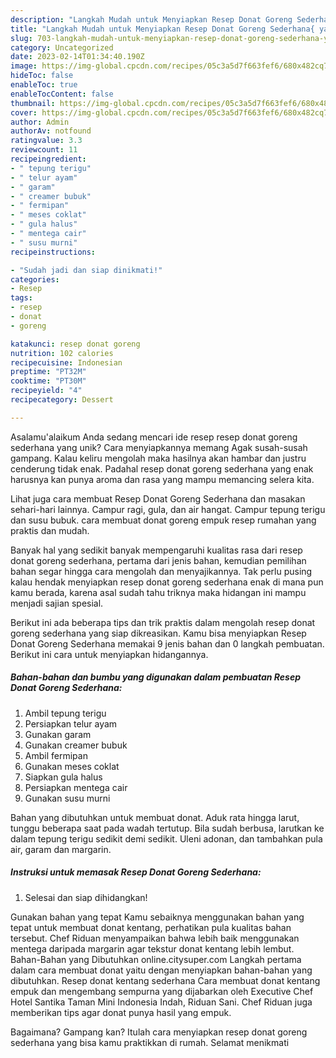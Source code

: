 ```yaml
---
description: "Langkah Mudah untuk Menyiapkan Resep Donat Goreng Sederhana{ yang Enak"
title: "Langkah Mudah untuk Menyiapkan Resep Donat Goreng Sederhana{ yang Enak"
slug: 703-langkah-mudah-untuk-menyiapkan-resep-donat-goreng-sederhana-yang-enak
category: Uncategorized
date: 2023-02-14T01:34:40.190Z
image: https://img-global.cpcdn.com/recipes/05c3a5d7f663fef6/680x482cq70/resep-donat-goreng-sederhana-foto-resep-utama.jpg
hideToc: false
enableToc: true
enableTocContent: false
thumbnail: https://img-global.cpcdn.com/recipes/05c3a5d7f663fef6/680x482cq70/resep-donat-goreng-sederhana-foto-resep-utama.jpg
cover: https://img-global.cpcdn.com/recipes/05c3a5d7f663fef6/680x482cq70/resep-donat-goreng-sederhana-foto-resep-utama.jpg
author: Admin
authorAv: notfound
ratingvalue: 3.3
reviewcount: 11
recipeingredient:
- " tepung terigu"
- " telur ayam"
- " garam"
- " creamer bubuk"
- " fermipan"
- " meses coklat"
- " gula halus"
- " mentega cair"
- " susu murni"
recipeinstructions:

- "Sudah jadi dan siap dinikmati!"
categories:
- Resep
tags:
- resep
- donat
- goreng

katakunci: resep donat goreng 
nutrition: 102 calories
recipecuisine: Indonesian
preptime: "PT32M"
cooktime: "PT30M"
recipeyield: "4"
recipecategory: Dessert

---
```



Asalamu'alaikum Anda sedang mencari ide resep resep donat goreng sederhana yang unik? Cara menyiapkannya memang Agak susah-susah gampang. Kalau keliru mengolah maka hasilnya akan hambar dan justru cenderung tidak enak. Padahal resep donat goreng sederhana yang enak harusnya kan punya aroma dan rasa yang mampu memancing selera kita.


Lihat juga cara membuat Resep Donat Goreng Sederhana dan masakan sehari-hari lainnya. Campur ragi, gula, dan air hangat. Campur tepung terigu dan susu bubuk. cara membuat donat goreng empuk resep rumahan yang praktis dan mudah.

Banyak hal yang sedikit banyak mempengaruhi kualitas rasa dari resep donat goreng sederhana, pertama dari jenis bahan, kemudian pemilihan bahan segar hingga cara mengolah dan menyajikannya. Tak perlu pusing kalau hendak menyiapkan resep donat goreng sederhana enak di mana pun kamu berada, karena asal sudah tahu triknya maka hidangan ini mampu menjadi sajian spesial.


Berikut ini ada beberapa tips dan trik praktis dalam mengolah resep donat goreng sederhana yang siap dikreasikan. Kamu bisa menyiapkan Resep Donat Goreng Sederhana memakai 9 jenis bahan dan 0 langkah pembuatan. Berikut ini cara untuk menyiapkan hidangannya.

<!--inarticleads1-->

##### Bahan-bahan dan bumbu yang digunakan dalam pembuatan Resep Donat Goreng Sederhana:

1. Ambil  tepung terigu
1. Persiapkan  telur ayam
1. Gunakan  garam
1. Gunakan  creamer bubuk
1. Ambil  fermipan
1. Gunakan  meses coklat
1. Siapkan  gula halus
1. Persiapkan  mentega cair
1. Gunakan  susu murni


Bahan yang dibutuhkan untuk membuat donat. Aduk rata hingga larut, tunggu beberapa saat pada wadah tertutup. Bila sudah berbusa, larutkan ke dalam tepung terigu sedikit demi sedikit. Uleni adonan, dan tambahkan pula air, garam dan margarin. 

<!--inarticleads2-->

##### Instruksi untuk memasak Resep Donat Goreng Sederhana:


1. Selesai dan siap dihidangkan!

Gunakan bahan yang tepat Kamu sebaiknya menggunakan bahan yang tepat untuk membuat donat kentang, perhatikan pula kualitas bahan tersebut. Chef Riduan menyampaikan bahwa lebih baik menggunakan mentega daripada margarin agar tekstur donat kentang lebih lembut. Bahan-Bahan yang Dibutuhkan online.citysuper.com Langkah pertama dalam cara membuat donat yaitu dengan menyiapkan bahan-bahan yang dibutuhkan. Resep donat kentang sederhana Cara membuat donat kentang empuk dan mengembang sempurna yang dijabarkan oleh Executive Chef Hotel Santika Taman Mini Indonesia Indah, Riduan Sani. Chef Riduan juga memberikan tips agar donat punya hasil yang empuk. 

Bagaimana? Gampang kan? Itulah cara menyiapkan resep donat goreng sederhana yang bisa kamu praktikkan di rumah. Selamat menikmati
